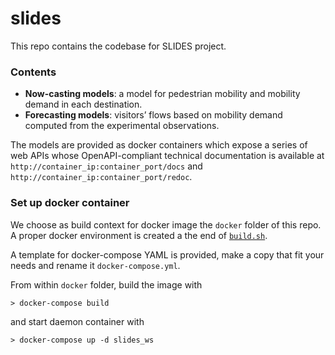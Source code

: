 # slides
This repo contains the codebase for SLIDES project.

### Contents
+ __Now-casting models__: a model for pedestrian mobility and mobility demand in each destination.
+ __Forecasting models__: visitors’ flows based on mobility demand computed from the experimental observations.

The models are provided as docker containers which expose a series of web APIs whose OpenAPI-compliant technical documentation is available at `http://container_ip:container_port/docs` and `http://container_ip:container_port/redoc`.

### Set up docker container
We choose as build context for docker image the `docker` folder of this repo. A proper docker environment is created a the end of [`build.sh`](build.sh).

A template for docker-compose YAML is provided, make a copy that fit your needs and rename it `docker-compose.yml`.

From within `docker` folder, build the image with
```
> docker-compose build
```
and start daemon container with
```
> docker-compose up -d slides_ws
```
